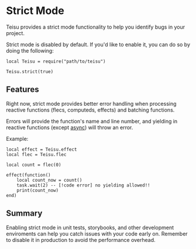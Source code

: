 # Strict Mode

Teisu provides a strict mode functionality to help you identify bugs in your project.

Strict mode is disabled by default. If you'd like to enable it, you can do so by doing the following:

```luau
local Teisu = require("path/to/teisu")

Teisu.strict(true)
```

## Features

Right now, strict mode provides better error handling when processing reactive functions (flecs, computeds, effects) and batching functions.

Errors will provide the function's name and line number, and yielding in reactive functions (except [async](../../api/reactivity-core#async)) will throw an error.

Example:

```luau
local effect = Teisu.effect
local flec = Teisu.flec

local count = flec(0)

effect(function()
    local count_now = count()
    task.wait(2) -- [!code error] no yielding allowed!!
    print(count_now)
end)

```

## Summary

Enabling strict mode in unit tests, storybooks, and other development enviroments can help you catch issues with your code early on. Remember to disable it in production to avoid the performance overhead.

